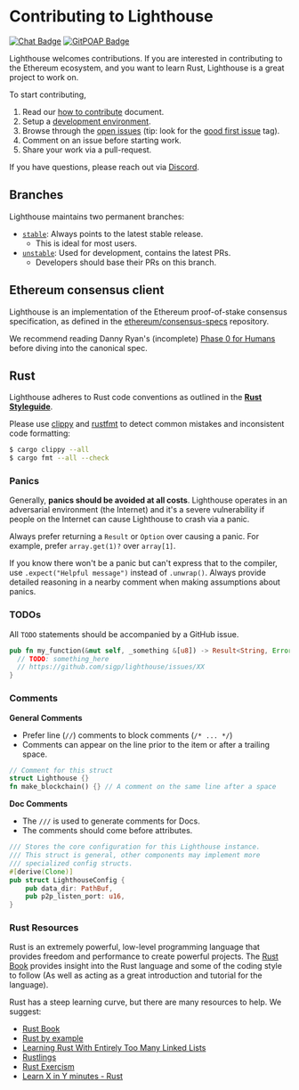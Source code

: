# Contributing to Lighthouse

[![Chat Badge]][Chat Link]
[![GitPOAP Badge](https://public-api.gitpoap.io/v1/repo/sigp/lighthouse/badge)](https://www.gitpoap.io/gh/sigp/lighthouse)

[Chat Badge]: https://img.shields.io/badge/chat-discord-%237289da
[Chat Link]: https://discord.gg/cyAszAh
[stable]: https://github.com/sigp/lighthouse/tree/stable
[unstable]: https://github.com/sigp/lighthouse/tree/unstable


Lighthouse welcomes contributions. If you are interested in contributing to the
Ethereum ecosystem, and you want to learn Rust, Lighthouse is a great project
to work on.

To start contributing,

1. Read our [how to contribute](https://github.com/sigp/lighthouse/blob/unstable/CONTRIBUTING.md) document.
2. Setup a [development environment](./setup.md).
3. Browse through the [open issues](https://github.com/sigp/lighthouse/issues)
   (tip: look for the [good first
   issue](https://github.com/sigp/lighthouse/issues?q=is%3Aissue+is%3Aopen+label%3A%22good+first+issue%22)
   tag).
4. Comment on an issue before starting work.
5. Share your work via a pull-request.

If you have questions, please reach out via
[Discord](https://discord.gg/cyAszAh).

## Branches

Lighthouse maintains two permanent branches:

- [`stable`][stable]: Always points to the latest stable release.
  - This is ideal for most users.
- [`unstable`][unstable]: Used for development, contains the latest PRs.
  - Developers should base their PRs on this branch.

## Ethereum consensus client

Lighthouse is an implementation of the Ethereum proof-of-stake consensus specification, as defined
in the  [ethereum/consensus-specs](https://github.com/ethereum/consensus-specs)
repository.

We recommend reading Danny Ryan's (incomplete) [Phase 0 for
Humans](https://notes.ethereum.org/@djrtwo/Bkn3zpwxB?type=view) before diving
into the canonical spec.

## Rust

Lighthouse adheres to Rust code conventions as outlined in the [**Rust
Styleguide**](https://github.com/rust-lang/rust/tree/HEAD/src/doc/style-guide/src).

Please use [clippy](https://github.com/rust-lang/rust-clippy) and
[rustfmt](https://github.com/rust-lang/rustfmt) to detect common mistakes and
inconsistent code formatting:

```bash
$ cargo clippy --all
$ cargo fmt --all --check
```

### Panics

Generally, **panics should be avoided at all costs**. Lighthouse operates in an
adversarial environment (the Internet) and it's a severe vulnerability if
people on the Internet can cause Lighthouse to crash via a panic.

Always prefer returning a `Result` or `Option` over causing a panic. For
example, prefer `array.get(1)?` over `array[1]`.

If you know there won't be a panic but can't express that to the compiler,
use `.expect("Helpful message")` instead of `.unwrap()`. Always provide
detailed reasoning in a nearby comment when making assumptions about panics.

### TODOs

All `TODO` statements should be accompanied by a GitHub issue.

```rust
pub fn my_function(&mut self, _something &[u8]) -> Result<String, Error> {
  // TODO: something_here
  // https://github.com/sigp/lighthouse/issues/XX
}
```

### Comments

**General Comments**

* Prefer line (``//``) comments to block comments (``/* ... */``)
* Comments can appear on the line prior to the item or after a trailing space.
```rust
// Comment for this struct
struct Lighthouse {}
fn make_blockchain() {} // A comment on the same line after a space
```

**Doc Comments**

* The ``///`` is used to generate comments for Docs.
* The comments should come before attributes.

```rust
/// Stores the core configuration for this Lighthouse instance.
/// This struct is general, other components may implement more
/// specialized config structs.
#[derive(Clone)]
pub struct LighthouseConfig {
    pub data_dir: PathBuf,
    pub p2p_listen_port: u16,
}
```

### Rust Resources

Rust is an extremely powerful, low-level programming language that provides
freedom and performance to create powerful projects. The [Rust
Book](https://doc.rust-lang.org/stable/book/) provides insight into the Rust
language and some of the coding style to follow (As well as acting as a great
introduction and tutorial for the language).

Rust has a steep learning curve, but there are many resources to help. We
suggest:

* [Rust Book](https://doc.rust-lang.org/stable/book/)
* [Rust by example](https://doc.rust-lang.org/stable/rust-by-example/)
* [Learning Rust With Entirely Too Many Linked Lists](http://cglab.ca/~abeinges/blah/too-many-lists/book/)
* [Rustlings](https://github.com/rustlings/rustlings)
* [Rust Exercism](https://exercism.io/tracks/rust)
* [Learn X in Y minutes - Rust](https://learnxinyminutes.com/docs/rust/)
